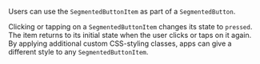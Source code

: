 Users can use the `SegmentedButtonItem` as part of a `SegmentedButton`.

Clicking or tapping on a `SegmentedButtonItem` changes its state to `pressed`. The item returns to its initial state when the user clicks or taps on it again. By applying additional custom CSS-styling classes, apps can give a different style to any `SegmentedButtonItem`.
